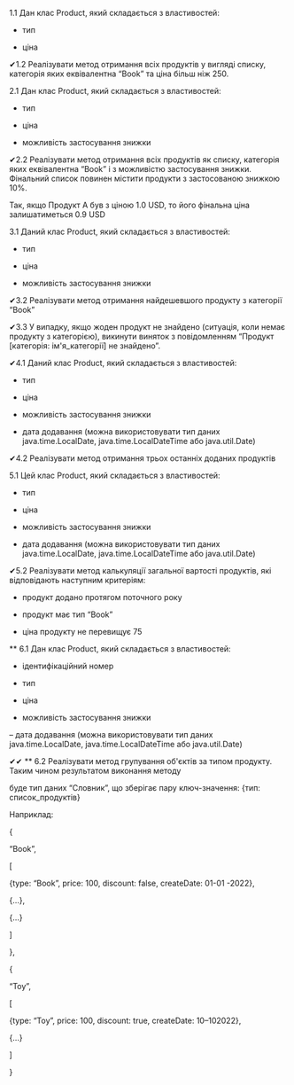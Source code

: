 1.1 Дан клас Product, який складається з властивостей: 

- тип

- ціна

✔1.2 Реалізувати метод отримання всіх продуктів у вигляді списку, категорія яких еквівалентна “Book” та ціна більш ніж 250.


2.1 Дан клас Product, який складається з властивостей: 

- тип

- ціна

- можливість застосування знижки

✔2.2 Реалізувати метод отримання всіх продуктів як списку, категорія яких еквівалентна “Book” і з можливістю застосування знижки. Фінальний список повинен містити продукти з застосованою знижкою 10%. 

Так, якщо Продукт A був з ціною 1.0 USD, то його фінальна ціна залишатиметься 0.9 USD



3.1 Даний клас Product, який складається з властивостей: 

- тип

- ціна

- можливість застосування знижки

✔3.2 Реалізувати метод отримання найдешевшого продукту з категорії “Book”

✔3.3 У випадку, якщо жоден продукт не знайдено (ситуація, коли немає продукту з категорією), викинути виняток з повідомленням “Продукт [категорія: ім'я_категорії] не знайдено”.


✔4.1 Даний клас Product, який складається з властивостей: 

- тип

- ціна

- можливість застосування знижки

- дата додавання (можна використовувати тип даних java.time.LocalDate, java.time.LocalDateTime або java.util.Date)

✔4.2 Реалізувати метод отримання трьох останніх доданих продуктів


5.1 Цей клас Product, який складається з властивостей: 

- тип

- ціна

- можливість застосування знижки

- дата додавання (можна використовувати тип даних java.time.LocalDate, java.time.LocalDateTime або java.util.Date)

✔5.2 Реалізувати метод калькуляції загальної вартості продуктів, які відповідають наступним критеріям:

- продукт додано протягом поточного року

- продукт має тип “Book”

- ціна продукту не перевищує 75

** 6.1 Дан клас Product, який складається з властивостей: 

- ідентифікаційний номер

- тип

- ціна

- можливість застосування знижки

– дата додавання (можна використовувати тип даних java.time.LocalDate, java.time.LocalDateTime або java.util.Date)

✔✔ ** 6.2 Реалізувати метод групування об'єктів за типом продукту. Таким чином результатом виконання методу 

буде тип даних “Словник”, що зберігає пару ключ-значення: {тип: список_продуктів}

Наприклад:

{

“Book”, 

[

{type: “Book”, price: 100, discount: false, createDate: 01-01 -2022}, 

{…}, 

{…}

]

},

{

“Toy”, 

[

{type: “Toy”, price: 100, discount: true, createDate: 10–102022}, 

{…}

]

}